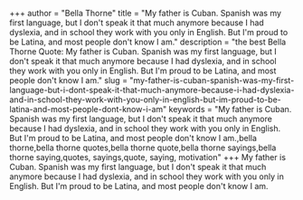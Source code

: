 +++
author = "Bella Thorne"
title = "My father is Cuban. Spanish was my first language, but I don't speak it that much anymore because I had dyslexia, and in school they work with you only in English. But I'm proud to be Latina, and most people don't know I am."
description = "the best Bella Thorne Quote: My father is Cuban. Spanish was my first language, but I don't speak it that much anymore because I had dyslexia, and in school they work with you only in English. But I'm proud to be Latina, and most people don't know I am."
slug = "my-father-is-cuban-spanish-was-my-first-language-but-i-dont-speak-it-that-much-anymore-because-i-had-dyslexia-and-in-school-they-work-with-you-only-in-english-but-im-proud-to-be-latina-and-most-people-dont-know-i-am"
keywords = "My father is Cuban. Spanish was my first language, but I don't speak it that much anymore because I had dyslexia, and in school they work with you only in English. But I'm proud to be Latina, and most people don't know I am.,bella thorne,bella thorne quotes,bella thorne quote,bella thorne sayings,bella thorne saying,quotes, sayings,quote, saying, motivation"
+++
My father is Cuban. Spanish was my first language, but I don't speak it that much anymore because I had dyslexia, and in school they work with you only in English. But I'm proud to be Latina, and most people don't know I am.
